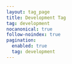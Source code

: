 ```yaml
---
layout: tag_page
title: Development Tag
tag: development
nocanonical: true
follow-noindex: true
pagination:
  enabled: true
  tag: development 
---
```

